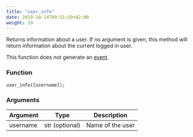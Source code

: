 ```yaml
---
title: "user_info"
date: 2019-10-14T09:51:59+02:00
weight: 19
---
```


Returns information about a user. If no argument is given, this method will return
information about the current logged in user.

This function does *not* generate an [event](../../events).

### Function
`user_info([username]);`

### Arguments
Argument | Type | Description
--------- | ----------- | -----------
username | str (optional) | Name of the user

